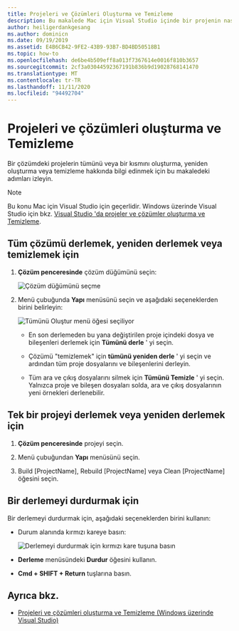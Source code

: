 ```yaml
---
title: Projeleri ve Çözümleri Oluşturma ve Temizleme
description: Bu makalede Mac için Visual Studio içinde bir projenin nasıl oluşturulacağı açıklanır
author: heiligerdankgesang
ms.author: dominicn
ms.date: 09/19/2019
ms.assetid: E4B6CB42-9FE2-43B9-93B7-BD4BD50518B1
ms.topic: how-to
ms.openlocfilehash: de6be4b509eff8a013f7367614e0016f810b3657
ms.sourcegitcommit: 2cf3a03044592367191b836b9d19028768141470
ms.translationtype: MT
ms.contentlocale: tr-TR
ms.lasthandoff: 11/11/2020
ms.locfileid: "94492704"
---
```

# <a name="building-and-cleaning-projects-and-solutions"></a>Projeleri ve çözümleri oluşturma ve Temizleme

Bir çözümdeki projelerin tümünü veya bir kısmını oluşturma, yeniden oluşturma veya temizleme hakkında bilgi edinmek için bu makaledeki adımları izleyin.

> [!NOTE]
> Bu konu Mac için Visual Studio için geçerlidir. Windows üzerinde Visual Studio için bkz. [Visual Studio 'da projeler ve çözümler oluşturma ve Temizleme](/visualstudio/ide/building-and-cleaning-projects-and-solutions-in-visual-studio).

## <a name="to-build-rebuild-or-clean-an-entire-solution"></a>Tüm çözümü derlemek, yeniden derlemek veya temizlemek için

1. **Çözüm penceresinde** çözüm düğümünü seçin:

    ![Çözüm düğümünü seçme](media/compiling-and-building-image1.png)

2. Menü çubuğunda **Yapı** menüsünü seçin ve aşağıdaki seçeneklerden birini belirleyin:

    ![Tümünü Oluştur menü öğesi seçiliyor](media/compiling-and-building-image2.png)

    * En son derlemeden bu yana değiştirilen proje içindeki dosya ve bileşenleri derlemek için **Tümünü derle** ' yi seçin.

    * Çözümü "temizlemek" için **tümünü yeniden derle** ' yi seçin ve ardından tüm proje dosyalarını ve bileşenlerini derleyin.

    * Tüm ara ve çıkış dosyalarını silmek için **Tümünü Temizle** ' yi seçin. Yalnızca proje ve bileşen dosyaları solda, ara ve çıkış dosyalarının yeni örnekleri derlenebilir.

## <a name="to-build-or-rebuild-a-single-project"></a>Tek bir projeyi derlemek veya yeniden derlemek için

1. **Çözüm penceresinde** projeyi seçin.

2. Menü çubuğundan **Yapı** menüsünü seçin.

3. Build [ProjectName], Rebuild [ProjectName] veya Clean [ProjectName] öğesini seçin.

## <a name="to-stop-a-build"></a>Bir derlemeyi durdurmak için

Bir derlemeyi durdurmak için, aşağıdaki seçeneklerden birini kullanın:

* Durum alanında kırmızı kareye basın:

    ![Derlemeyi durdurmak için kırmızı kare tuşuna basın](media/compiling-and-building-image3.png)

* **Derleme** menüsündeki **Durdur** öğesini kullanın.

* **Cmd + SHIFT + Return** tuşlarına basın.

## <a name="see-also"></a>Ayrıca bkz.

- [Projeleri ve çözümleri oluşturma ve Temizleme (Windows üzerinde Visual Studio)](/visualstudio/ide/building-and-cleaning-projects-and-solutions-in-visual-studio)